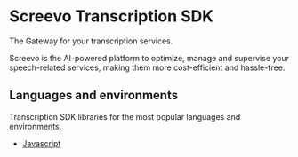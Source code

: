 # Screevo Transcription SDK

The Gateway for your transcription services.

Screevo is the AI-powered platform to optimize, manage and supervise your speech-related services, making them more cost-efficient and hassle-free.


## Languages and environments

Transcription SDK libraries for the most popular languages and environments.

 - [Javascript](https://github.com/Screevosrl/Transcription.SDK.Client/tree/main/javascript-sdk)


